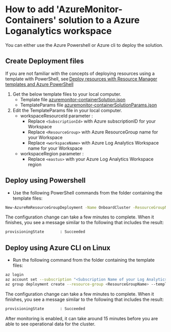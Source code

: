 # How to add 'AzureMonitor-Containers' solution to a Azure Loganalytics workspace

You can either use the Azure Powershell or Azure cli to deploy the solution.

## Create Deployment files 
If you are not familiar with the concepts of deploying resources using a template with PowerShell, see [Deploy resources with Resource Manager templates and Azure PowerShell](https://review.docs.microsoft.com/en-us/azure/azure-resource-manager/resource-group-template-deploy)

1. Get the below template files to your local computer.
   - Template file [azuremonitor-containerSolution.json](https://github.com/Microsoft/OMS-docker/blob/ci_feature_prod/docs/templates/azuremonitor-containerSolution.json)
   - TemplateParams file [azuremonitor-containerSolutionParams.json](https://github.com/Microsoft/OMS-docker/blob/ci_feature_prod/docs/templates/azuremonitor-containerSolutionParams.json)
2. Edit the TemplateParams file in your local computer.
   * workspaceResourceId parameter :
       - Replace `<SubscriptionId>` with Azure subscriptionID for your Workspace
       - Replace `<ResourceGroup>` with Azure ResourceGroup name for your Workspace
       - Replace `<workspaceName>` with Azure Log Analytics Workspace name for your Workspace
   * workspaceRegion parameter :
       - Replace `<eastus>` with your Azure Log Analytics Workspace region

## Deploy using Powershell
- Use the following PowerShell commands from the folder containing the template files:

``` sh 
New-AzureRmResourceGroupDeployment -Name OnboardCluster -ResourceGroupName ClusterResourceGroupName -TemplateFile .\azuremonitor-containerSolution.json -TemplateParameterFile .\azuremonitor-containerSolutionParams.json 
```

The configuration change can take a few minutes to complete. When it finishes, you see a message similar to the following that includes the result:

``` sh
provisioningState       : Succeeded 
```

## Deploy using Azure CLI on Linux
- Run the following command from the folder containing the template files:

``` sh 
az login
az account set --subscription "<Subscription Name of your Log Analytics Workspace>"
az group deployment create --resource-group <ResourceGroupName> --template-file ./existingClusterOnboarding.json --parameters @./existingClusterParam.json 
```

The configuration change can take a few minutes to complete. When it finishes, you see a message similar to the following that includes the result:

``` sh
provisioningState       : Succeeded 
```

After monitoring is enabled, it can take around 15 minutes before you are able to see operational data for the cluster.